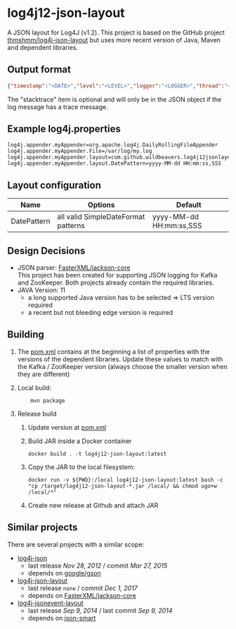 # log4j12-json-layout

A JSON layout for Log4J (v1.2). This project is based on
the GitHub project [thmshmm/log4j-json-layout](https://github.com/thmshmm/log4j-json-layout/)
but uses more recent version of Java, Maven and dependent libraries.

## Output format
```json
{"timestamp":"<DATE>","level":"<LEVEL>","logger":"<LOGGER>","thread":"<THREAD>","message":"<MESSAGE>","stacktrace":"<STACKTRACE>"}
```
The "stacktrace" item is optional and will only be in the JSON object if the log message has a trace message.

## Example log4j.properties

```text
log4j.appender.myAppender=org.apache.log4j.DailyRollingFileAppender
log4j.appender.myAppender.File=/var/log/my.log
log4j.appender.myAppender.layout=com.github.wildbeavers.log4j12jsonlayout.JsonLayout
log4j.appender.myAppender.layout.DatePattern=yyyy-MM-dd HH:mm:ss,SSS
```

## Layout configuration
| Name | Options | Default |
|------|---------|---------|
| DatePattern | all valid SimpleDateFormat patterns | yyyy-MM-dd HH:mm:ss,SSS |


## Design Decisions

* JSON parser: [FasterXML/jackson-core](https://github.com/FasterXML/jackson-core/)  
  This project has been created for supporting JSON logging for
  Kafka and ZooKeeper. Both projects already contain the required libraries.
* JAVA Version: 11  
  * a long supported Java version has to be selected => LTS version required
  * a recent but not bleeding edge version is required

## Building

1.  The [pom.xml](pom.xml) contains at the beginning a list of properties
    with the versions of the dependent libraries. Update these values
    to match with the Kafka / ZooKeeper version (always choose the smaller
    version when they are different)
1.  Local build:

            mvn package

1.  Release build

    1.  Update version at [pom.xml](pom.xml)
    1.  Build JAR inside a Docker container

            docker build . -t log4j12-json-layout:latest

    1.  Copy the JAR to the local filesystem:

            docker run -v ${PWD}:/local log4j12-json-layout:latest bash -c "cp /target/log4j12-json-layout-*.jar /local/ && chmod ugo+w /local/*"

    1.  Create new release at Github and attach JAR

## Similar projects

There are several projects with a similar scope:

* [log4j-json](https://github.com/michaeltandy/log4j-json/)
  * last release _Nov 28, 2012_ / commit _Mar 27, 2015_ 
  * depends on [google/gson](https://github.com/google/gson/)
* [log4j-json-layout](https://github.com/thmshmm/log4j-json-layout/)
  * last release `none` / commit _Dec 1, 2017_
  * depends on [FasterXML/jackson-core](https://github.com/FasterXML/jackson-core/)
* [log4j-jsonevent-layout](https://github.com/logstash/log4j-jsonevent-layout)
  * last release _Sep 9, 2014_ / last commit _Sep 9, 2014_
  * depends on [json-smart](https://netplex.github.io/json-smart/)
